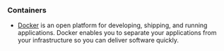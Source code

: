 
<br>

### Containers

* [Docker](https://www.docker.com/) is an open platform for developing, shipping, and running applications. Docker enables you to separate your applications from your infrastructure so you can deliver software quickly.

